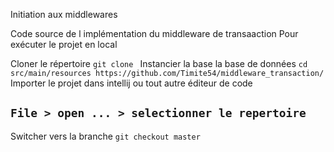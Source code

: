 Initiation aux middlewares 

Code source de l implémentation du middleware de transaaction 
Pour exécuter le projet en local

Cloner le répertoire
`git clone `
Instancier la base la base de données 
`cd src/main/resources https://github.com/Timite54/middleware_transaction/`
Importer le projet dans intellij ou tout autre éditeur de code

## `File > open ... > selectionner le repertoire`

Switcher vers la branche 
`git checkout master`